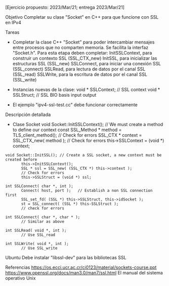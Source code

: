 [Ejercicio propuesto: 2023/Mar/21; entrega 2023/Mar/21]

Objetivo
   Completar su clase "Socket" en C++ para que funcione con SSL en IPv4

Tareas

   - Completar la clase C++ "Socket" para poder intercambiar mensajes entre procesos
     que no comparten memoria.  Se facilita la interfaz "Socket.h".  Para esta
     etapa deben completar:
	InitSSLContext, para construir un contexto SSL (SSL_CTX_new)
	InitSSL, para inicializar las estructuras SSL (SSL_new)
	SSLConnect, para iniciar una conexión SSL (SSL_connect)
	SSLRead, para lectura de datos por el canal SSL (SSL_read)
	SSLWrite, para la escritura de datos por el canal SSL (SSL_write)

   - Instancias nuevas de la clase:
	void * SSLContext;	// SSL context
	void * SSLStruct;	// SSL BIO basis input output

   - El ejemplo "ipv4-ssl-test.cc" debe funcionar correctamente

Descripción detallada
   - Clase Socket
	void Socket::InitSSLContext();
           // We must create a method to define our context
           const SSL_Method * method = TLS_client_method();
           // Check for errors
           SSL_CTX * context = SSL_CTX_new( method );
           // Check for errors
           this->SSLContext = (void *) context;

	void Socket::InitSSL();	// Create a SSL socket, a new context must be created before
           this->InitSSLContext();
           SSL * ssl = SSL_new( (SSL_CTX *) this->context );
           // Check for errors
           this->SSLStruct = (void *) ssl;

	int SSLConnect( char *, int );
           Connect( host, port );	// Establish a non SSL connection first
           SSL_set_fd( (SSL *) this->SSLStruct, this->idSocket );
           st = SSL_connect( (SSL *) this-SSLStruct );
           // check for errors

	int SSLConnect( char *, char * );
           // Similar as above

	int SSLRead( void *, int );
           // Use SSL_read

	int SSLWrite( void *, int );
           // Use SSL_write


Ubuntu
	Debe instalar "libssl-dev" para las bibliotecas SSL
	
Referencias
   https://os.ecci.ucr.ac.cr/ci0123/material/sockets-course.ppt
   https://www.openssl.org/docs/man3.0/man7/ssl.html
   El manual del sistema operativo Unix

